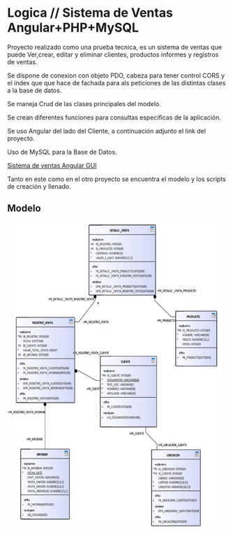 # Logica // Sistema de Ventas Angular+PHP+MySQL 

Proyecto realizado como una prueba tecnica, es un sistema de ventas que puede Ver,crear, editar y eliminar clientes, productos informes y registros de ventas.

Se dispone de conexion con objeto PDO, cabeza para tener control CORS y el index que que hace de fachada para als peticiones de las distintas clases a la base de datos.

Se maneja Crud de las clases principales del modelo.

Se crean diferentes funciones para consultas especificas de la aplicación.

Se uso Angular del lado del Cliente, a continuación adjunto el link del proyecto.

Uso de MySQL para la Base de Datos.

[Sistema de ventas Angular GUI](https://github.com/SagLara/Sistema-de-ventas-Angular-GUI)

Tanto en este como en el otro proyecto se encuentra el modelo y los scripts de creación y llenado.

## Modelo

<img src="https://github.com/SagLara/Logica-de-Sistema-de-Ventas-PHP/blob/master/database/modelShop.JPG" width="700" height="700" />
